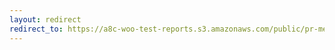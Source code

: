 ```yaml
---
layout: redirect
redirect_to: https://a8c-woo-test-reports.s3.amazonaws.com/public/pr-merge/41067/api/index.html
---
```

